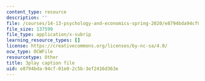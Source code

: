 ```yaml
---
content_type: resource
description: ''
file: /courses/14-13-psychology-and-economics-spring-2020/e8794bda94cf01e02c5b3ef2416d363e_8WhNaFsFC8I.srt
file_size: 137599
file_type: application/x-subrip
learning_resource_types: []
license: https://creativecommons.org/licenses/by-nc-sa/4.0/
ocw_type: OCWFile
resourcetype: Other
title: 3play caption file
uid: e8794bda-94cf-01e0-2c5b-3ef2416d363e
---
```

